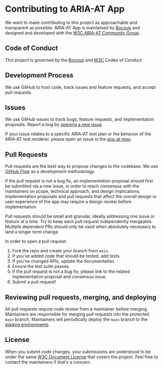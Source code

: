 # Contributing to ARIA-AT App
We want to make contributing to this project as approachable and transparent as possible.
ARIA-AT App is maintained by [Bocoup](https://bocoup.com/) and designed and developed with the [W3C ARIA-AT Community Group](https://www.w3.org/community/aria-at/).

## Code of Conduct
This project is governed by the [Bocoup](https://github.com/w3c/aria-at-app/blob/develop/CODE_OF_CONDUCT.md) and [W3C](https://www.w3.org/Consortium/cepc/) Codes of Conduct 

## Development Process
We use GitHub to host code, track issues and feature requests, and accept pull requests.

## Issues
We use GitHub issues to track bugs, feature requests, and implementation proposals. Report a bug by [opening a new issue](https://github.com/w3c/aria-at-app/issues).

If your issue relates to a specific ARIA-AT test plan or the behavior of the ARIA-AT test renderer, please open an issue in the [aria-at repo](https://github.com/w3c/aria-at/issues).

## Pull Requests
Pull requests are the best way to propose changes to the codebase. We use [GitHub Flow](https://guides.github.com/introduction/flow/index.html) as a development methodology.

If the pull request is not a bug fix, an implementation proposal should first be submitted via a new issue, in order to reach consensus with the maintainers on scope, technical approach, and design implications. 
Implementation proposals and pull requests that affect the overall design or user experience of the app may require a design review before implementation.

Pull requests should be small and granular, ideally addressing one issue or feature at a time. Try to keep each pull request independently mergeable. Multiple dependent PRs should only be used when absolutely necessary to land a longer term change.

In order to open a pull request:

1. Fork the repo and create your branch from `main`.
1. If you've added code that should be tested, add tests.
1. If you've changed APIs, update the documentation.
1. Ensure the test suite passes.
1. If the pull request is not a bug fix, please link to the related implementation proposal and consensus issue.
1. Submit a pull request!

## Reviewing pull requests, merging, and deploying

All pull requests require code review from a maintainer before merging.
Maintainers are responsible for merging pull requests into the protected `main` branch.
Maintainers will periodically deploy the `main` branch to the [staging environments](https://github.com/w3c/aria-at-app/wiki).

## License
When you submit code changes, your submissions are understood to be under the same [W3C Document License](https://github.com/w3c/aria-at-app/blob/main/LICENSE.md) that covers the project. Feel free to contact the maintainers if that's a concern.
